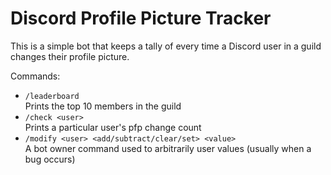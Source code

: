 # Discord Profile Picture Tracker
This is a simple bot that keeps a tally of every time a Discord user in a guild changes their profile picture.

Commands:
- `/leaderboard`  
Prints the top 10 members in the guild
- `/check <user>`  
Prints a particular user's pfp change count
- `/modify <user> <add/subtract/clear/set> <value>`  
A bot owner command used to arbitrarily user values (usually when a bug occurs)